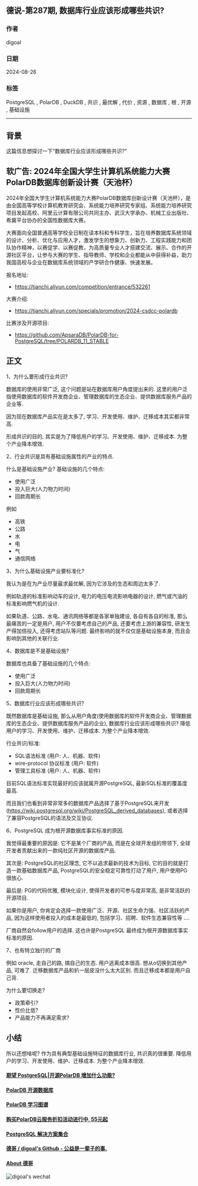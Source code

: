 ## 德说-第287期, 数据库行业应该形成哪些共识?  
                                                                          
### 作者                                              
digoal                                              
                                                     
### 日期                                                   
2024-08-26                                              
                                                  
### 标签                                                
PostgreSQL , PolarDB , DuckDB , 共识 , 最优解 , 代价 , 资源 , 数据库 , 根 , 开源 , 基础设施     
                                                                         
----                                                  
                                                                
## 背景   
这篇信息想探讨一下“数据库行业应该形成哪些共识?”  
  
## 软广告: 2024年全国大学生计算机系统能力大赛PolarDB数据库创新设计赛（天池杯）     
2024年全国大学生计算机系统能力大赛PolarDB数据库创新设计赛（天池杯），是由全国高等学校计算机教育研究会、系统能力培养研究专家组、系统能力培养研究项目发起高校、阿里云计算有限公司共同主办、武汉大学承办、机械工业出版社、希冀平台协办的全国性数据库大赛。    
    
大赛面向全国普通高等学校全日制在读本科和专科学生，旨在培养数据库系统领域的设计、分析、优化与应用人才，激发学生的想象力、创新力、工程实践能力和团队协作精神，以赛促学、以赛促教，为高质量专业人才搭建交流、展示、合作的开源社区平台，让参与大赛的学生、指导教师、学校和企业都能从中获得补益，助力我国高校与企业在数据库系统领域的产学研合作健康、快速发展。    
    
报名地址:    
- https://tianchi.aliyun.com/competition/entrance/532261    
    
大赛介绍:    
- https://tianchi.aliyun.com/specials/promotion/2024-csdcc-polardb    
    
比赛涉及开源项目:    
- https://github.com/ApsaraDB/PolarDB-for-PostgreSQL/tree/POLARDB_11_STABLE    
     
## 正文  
1、为什么要形成行业共识?    
  
数据库的使用非常广泛, 这个问题是站在数据库用户角度提出来的. 这里的用户泛指使用数据库的软件开发商企业、管理数据库的生态企业、提供数据库服务产品的企业等.    
  
因为现在数据库产品实在是太多了, 学习、开发使用、维护、迁移成本其实都非常高.   
   
形成共识的目的, 其实是为了降低用户的学习、开发使用、维护、迁移成本. 为整个产业降本增效.     
  
2、行业共识是具有基础设施属性的产业的特点.    
  
什么是基础设施产业? 基础设施的几个特点:     
- 使用广泛  
- 投入巨大(人力物力时间)  
- 回款周期长  
  
例如  
- 高铁  
- 公路  
- 水  
- 电  
- 气  
- 通信网络  
  
3、为什么基础设施产业要标准化?  
  
我认为是在为产业尽量最求最优解, 因为它涉及的生态和周边太多了.   
  
例如轨道的标准影响动车的设计, 电力的电压电流影响电器的设计, 燃气或汽油的标准影响燃气机的设计.   
  
如果轨道、公路、水电、通讯网络等都是各家单独建设, 各自有各自的标准, 那么最痛苦的一定是用户, 用户不仅要考虑自己的产品, 还要考虑上游的兼容性, 研发生产得加倍投入, 还得考虑站队等问题.  最终影响的就不仅仅是基础设施本身, 而且会影响到其他的关联行业.    
  
4、数据库是不是基础设施?    
  
数据库也具备了基础设施的几个特点:     
- 使用广泛  
- 投入巨大(人力物力时间)  
- 回款周期长  
  
5、数据库行业应该形成哪些共识?   
  
既然数据库是基础设施, 那么从用户角度(使用数据库的软件开发商企业、管理数据库的生态企业、提供数据库服务产品的企业), 数据库行业应该形成哪些共识? 降低用户的学习、开发使用、维护、迁移成本. 为整个产业降本增效.    
  
行业共识/标准:     
- SQL语法标准 (用户: 人、机器、软件)    
- wire-protocol 协议标准 (用户: 软件)    
- 管理工具标准 (用户: 人、机器、软件)    
  
目前SQL语法标准实现最好的应该就属开源PostgreSQL, 最新SQL标准的覆盖度最高.    
  
而且我们也看到非常非常多的数据库产品选择了基于PostgreSQL来开发(https://wiki.postgresql.org/wiki/PostgreSQL_derived_databases), 或者选择了兼容PostgreSQL的语法及交互协议.    
  
6、PostgreSQL 成为根开源数据库事实标准的原因.    
  
我觉得最重要的原因是: 它不是某个厂商的产品, 而是在全球开发组的带领下, 全球开发者贡献出来的一款纯社区开源的数据库产品.    
  
其次是: PostgreSQL的社区理念, 它不以追求最新的技术为目标, 它的目的就是打造一款基础数据库产品, PostgreSQL的安全稳定可靠性打动了用户, 用户使用PG很放心.   
  
最后是: PG的代码优雅, 模块化设计, 使得开发者的可参与度非常高, 是非常活跃的开源项目.  
  
如果你是用户, 你肯定会选择一款使用广泛、开源、社区生命力强、社区活跃的产品, 因为这样使用者投入的成本是最低的, 包括学习、招聘、软件生态兼容性等 ....   
  
厂商自然会follow用户的选择. 这也许是PostgreSQL 最终成为根开源数据库事实标准的原因.   
  
7、也有特立独行的厂商  
  
例如 oracle, 走自己的路, 搞自己的生态. 用户逃离成本很高. 想从o切换到其他产品, 可难了. 迁移数据库产品和扒一层皮没什么太大区别. 而且迁移成本都是用户自己背.        
  
为什么要切换走?  
- 政策牵引?  
- 性价比低?  
- 产品能力不再满足需求?   
  
## 小结  
所以还想啥呢? 作为具有典型基础设施特征的数据库行业, 共识真的很重要. 降低用户的学习、开发使用、维护、迁移成本. 为整个产业降本增效.    
  
  
  
#### [期望 PostgreSQL|开源PolarDB 增加什么功能?](https://github.com/digoal/blog/issues/76 "269ac3d1c492e938c0191101c7238216")
  
  
#### [PolarDB 开源数据库](https://openpolardb.com/home "57258f76c37864c6e6d23383d05714ea")
  
  
#### [PolarDB 学习图谱](https://www.aliyun.com/database/openpolardb/activity "8642f60e04ed0c814bf9cb9677976bd4")
  
  
#### [购买PolarDB云服务折扣活动进行中, 55元起](https://www.aliyun.com/activity/new/polardb-yunparter?userCode=bsb3t4al "e0495c413bedacabb75ff1e880be465a")
  
  
#### [PostgreSQL 解决方案集合](../201706/20170601_02.md "40cff096e9ed7122c512b35d8561d9c8")
  
  
#### [德哥 / digoal's Github - 公益是一辈子的事.](https://github.com/digoal/blog/blob/master/README.md "22709685feb7cab07d30f30387f0a9ae")
  
  
#### [About 德哥](https://github.com/digoal/blog/blob/master/me/readme.md "a37735981e7704886ffd590565582dd0")
  
  
![digoal's wechat](../pic/digoal_weixin.jpg "f7ad92eeba24523fd47a6e1a0e691b59")
  
